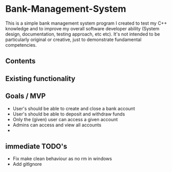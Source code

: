 # Bank-Management-System

<p>This is a simple bank management system program I created to test my C++ knowledge and to improve my overall software developer ability (System design, documentation, testing approach, etc etc). It's not intended to be particularly original or creative, just to demonstrate fundamental competencies. </p>

[comment]: <> (TODO: work out how to do later and format?)
<h2>Contents<h2>

<h2>Existing functionality</h2>

<h2>Goals / MVP </h2>
<ul>
    <li> User's should be able to create and close a bank account </li>
    <li> User's should be able to deposit and withdraw funds </li>
    <li> Only the (given) user can access a given account </li>
    <li> Admins can access and view all accounts</li>
    <li> </li>
</ul>

<h2> immediate TODO's </h2>
<ul>
     <li> Fix make clean behaviour as no rm in windows </li>
    <li> Add gitIgnore </li>
</ul>

